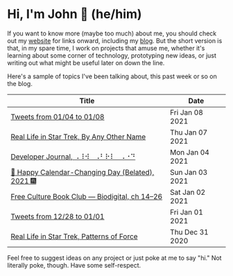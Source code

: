 # Hi, I'm John 👋 (he/him)

If you want to know more (maybe too much) about me, you should check out my [website](https://john.colagioia.net/) for links onward, including my [blog](https://john.colagioia.net/blog).  But the short version is that, in my spare time, I work on projects that amuse me, whether it's learning about some corner of technology, prototyping new ideas, or just writing out what might be useful later on down the line.

Here's a sample of topics I've been talking about, this past week or so on the blog.

|Title|Date|
|-----|-------|
|[Tweets from 01/04 to 01/08](https://john.colagioia.net/blog/media/2021/01/08/week.html)|Fri Jan 08 2021|
|[Real Life in Star Trek, By Any Other Name](https://john.colagioia.net/blog/2021/01/07/any-name.html)|Thu Jan 07 2021|
|[Developer Journal, ⠠⠸⠺⠀⠠⠃⠗⠇⠀⠠⠐⠙](https://john.colagioia.net/blog/2021/01/04/braille.html)|Mon Jan 04 2021|
|[🍾 Happy Calendar-Changing Day (Belated), 2021 🎆](https://john.colagioia.net/blog/2021/01/03/hny2021.html)|Sun Jan 03 2021|
|[Free Culture Book Club — Biodigital, ch 14–26](https://john.colagioia.net/blog/2021/01/02/biodigital2.html)|Sat Jan 02 2021|
|[Tweets from 12/28 to 01/01](https://john.colagioia.net/blog/media/2021/01/01/week.html)|Fri Jan 01 2021|
|[Real Life in Star Trek, Patterns of Force](https://john.colagioia.net/blog/2020/12/31/force.html)|Thu Dec 31 2020|

Feel free to suggest ideas on any project or just poke at me to say "hi." Not literally poke, though. Have some self-respect.
